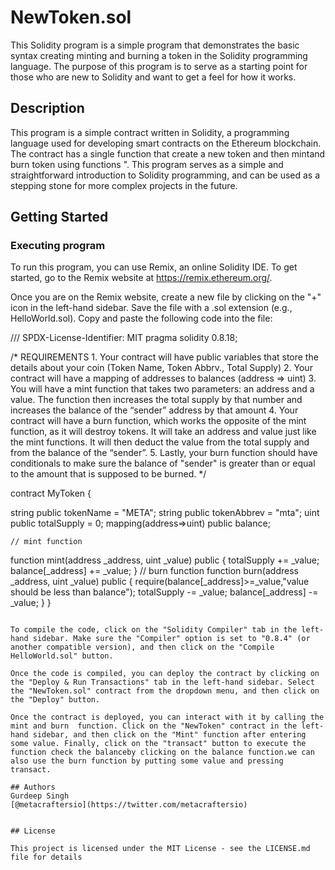 # NewToken.sol

This Solidity program is a simple  program that demonstrates the basic syntax creating minting and burning a token in  the Solidity programming language. The purpose of this program is to serve as a starting point for those who are new to Solidity and want to get a feel for how it works.

## Description

This program is a simple contract written in Solidity, a programming language used for developing smart contracts on the Ethereum blockchain. The contract has a single function that create a new token and then mintand burn  token using  functions ". This program serves as a simple and straightforward introduction to Solidity programming, and can be used as a stepping stone for more complex projects in the future.

## Getting Started

### Executing program

To run this program, you can use Remix, an online Solidity IDE. To get started, go to the Remix website at https://remix.ethereum.org/.

Once you are on the Remix website, create a new file by clicking on the "+" icon in the left-hand sidebar. Save the file with a .sol extension (e.g., HelloWorld.sol). Copy and paste the following code into the file:

/// SPDX-License-Identifier: MIT
pragma solidity 0.8.18;

/*
       REQUIREMENTS
    1. Your contract will have public variables that store the details about your coin (Token Name, Token Abbrv., Total Supply)
    2. Your contract will have a mapping of addresses to balances (address => uint)
    3. You will have a mint function that takes two parameters: an address and a value. 
       The function then increases the total supply by that number and increases the balance 
       of the “sender” address by that amount
    4. Your contract will have a burn function, which works the opposite of the mint function, as it will destroy tokens. 
       It will take an address and value just like the mint functions. It will then deduct the value from the total supply 
       and from the balance of the “sender”.
    5. Lastly, your burn function should have conditionals to make sure the balance of "sender" is greater than or equal 
       to the amount that is supposed to be burned.
*/

contract MyToken {

string public tokenName = "META";
string public tokenAbbrev = "mta";
uint public totalSupply = 0;
mapping(address=>uint) public balance;

    // mint function
function mint(address _address, uint _value) public {
    totalSupply += _value;
    balance[_address] += _value;
}
    // burn function
function burn(address _address, uint _value) public {
require(balance[_address]>=_value,"value should be less than balance");
    totalSupply -= _value;
    balance[_address] -= _value;
}
}


```

To compile the code, click on the "Solidity Compiler" tab in the left-hand sidebar. Make sure the "Compiler" option is set to "0.8.4" (or another compatible version), and then click on the "Compile HelloWorld.sol" button.

Once the code is compiled, you can deploy the contract by clicking on the "Deploy & Run Transactions" tab in the left-hand sidebar. Select the "NewToken.sol" contract from the dropdown menu, and then click on the "Deploy" button.

Once the contract is deployed, you can interact with it by calling the mint and burn  function. Click on the "NewToken" contract in the left-hand sidebar, and then click on the "Mint" function after entering some value. Finally, click on the "transact" button to execute the function check the balanceby clicking on the balance function.we can also use the burn function by putting some value and pressing transact.

## Authors
Gurdeep Singh 
[@metacraftersio](https://twitter.com/metacraftersio)


## License

This project is licensed under the MIT License - see the LICENSE.md file for details

